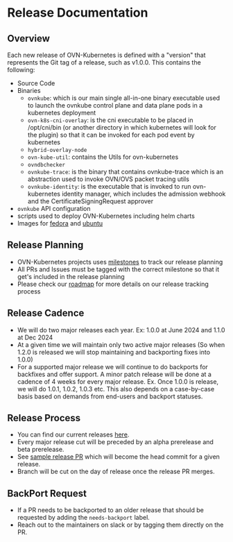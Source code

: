 # Release Documentation

## Overview

Each new release of OVN-Kubernetes is defined with a "version" that represents the Git tag of a release, such as v1.0.0. This contains the following:

* Source Code
* Binaries
  * `ovnkube`: which is our main single all-in-one binary executable used to launch the ovnkube control plane and data plane pods in a kubernetes deployment
  * `ovn-k8s-cni-overlay`: is the cni executable to be placed in /opt/cni/bin (or another directory in which kubernetes will look for the plugin) so that it can be invoked for each pod event by kubernetes
  * `hybrid-overlay-node`
  * `ovn-kube-util`: contains the Utils for ovn-kubernetes
  * `ovndbchecker`
  * `ovnkube-trace`: is the binary that contains ovnkube-trace which is an abstraction used to invoke OVN/OVS packet tracing utils
  * `ovnkube-identity`: is the executable that is invoked to run ovn-kubernetes identity manager, which includes the admission webhook and the CertificateSigningRequest approver
* `ovnkube` API configuration 
* scripts used to deploy OVN-Kubernetes including helm charts
* Images for [fedora](https://github.com/ovn-org/ovn-kubernetes/pkgs/container/ovn-kubernetes%2Fovn-kube-fedora) and [ubuntu](https://github.com/ovn-org/ovn-kubernetes/pkgs/container/ovn-kubernetes%2Fovn-kube-ubuntu)

## Release Planning

* OVN-Kubernetes projects uses [milestones](https://github.com/ovn-org/ovn-kubernetes/milestones) to track our release planning
* All PRs and Issues must be tagged with the correct milestone so that it get's included in the release planning
* Please check our [roadmap](https://github.com/orgs/ovn-org/projects/5/views/4) for more details on our release tracking process

## Release Cadence

* We will do two major releases each year. Ex: 1.0.0 at June 2024 and 1.1.0 at Dec 2024
* At a given time we will maintain only two active major releases
  (So when 1.2.0 is released we will stop maintaining and backporting fixes into 1.0.0)
* For a supported major release we will continue to do backports for backfixes and offer
  support. A minor patch release will be done at a cadence of 4 weeks for every major release.
  Ex. Once 1.0.0 is release, we will do 1.0.1, 1.0.2, 1.0.3 etc. This also depends on a case-by-case
  basis based on demands from end-users and backport statuses.

## Release Process

* You can find our current releases [here](https://github.com/ovn-org/ovn-kubernetes/releases).
* Every major release cut will be preceded by an alpha prerelease and beta prerelease.
* See [sample release PR](https://github.com/ovn-org/ovn-kubernetes/pull/4333) which
  will become the head commit for a given release.
* Branch will be cut on the day of release once the release PR merges.

## BackPort Request

* If a PR needs to be backported to an older release that should be requested
  by adding the `needs-backport` label.
* Reach out to the maintainers on slack or by tagging them directly on the PR.
